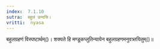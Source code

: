```yaml
---
index:  7.1.10
sutra:  बहुलं छन्दसि।
vritti:  nyasa
---
```


बहुलग्रहणं विस्पष्टार्थम्()। शक्यते हि मण्डूकप्लुतिन्यायेन बहुलग्रहणमनुवत्र्तयितुम्()॥
